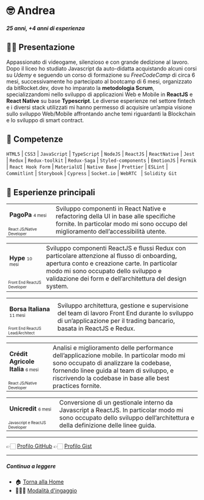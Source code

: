 # 🤓 Andrea

##### 25 anni, +4 anni di esperienza

## 👋🏻 Presentazione

Appassionato di videogame, silenzioso e con grande dedizione al lavoro. Dopo il liceo ho studiato Javascript da auto-didatta acquistando alcuni corsi su _Udemy_ e seguendo un corso di formazione su _FreeCodeCamp_ di circa 6 mesi, successivamente ho partecipato al bootcamp di 6 mesi, organizzato da bitRocket.dev, dove ho imparato la **metodologia Scrum**, specializzandomi nello sviluppo di applicazioni Web e Mobile in **ReactJS** e **React Native** su base **Typescript**. Le diverse esperienze nel settore fintech e i diversi stack utilizzati mi hanno permesso di acquisire un’ampia visione sullo sviluppo Web/Mobile affrontando anche temi riguardanti la Blockchain e lo sviluppo di smart contract.

## 🚀 Competenze

`HTML5` | `CSS3` | `JavaScript` | `TypeScript` | `NodeJS` | `ReactJS` | `ReactNative` | `Jest` | `Redux` | `Redux-toolkit` | `Redux-Saga` | `Styled-components` | `EmotionJS` | `Formik` | `React Hook Form` | `MaterialUI` | `Native Base` | `Prettier` | `ESLint` | ` Commitlint` | `Storybook` | `Cypress` | `Socket.io` | `WebRTC ` | `Solidity Git`

## 👾 Esperienze principali

<table>
  <tr> <td style="
   column-width:280px"><p><span style="font-weight:bold">PagoPa</span> <span style="font-size:11px">4 mesi</p></td><td rowspan="2">Sviluppo componenti in React Native e refactoring della UI in base alle specifiche fornite. In particolar modo mi sono occupo del miglioramento dell’accessibilità utente.</td></tr>
  <tr><td style="font-size:10px">React JS/Native Developer</td></tr>
</table>

<table>
  <tr><td style="
   column-width:280px"><p><span style="font-weight:bold">Hype</span> <span style="font-size:11px">10 mesi</span></p></td><td rowspan="2"> Sviluppo componenti ReactJS e flussi Redux con particolare attenzione al flusso di onboarding, apertura conto e creazione carte. In particolar modo mi sono occupato dello sviluppo e validazione dei form e dell’architettura del design system.</td></tr>
  <tr><td style="font-size:10px">Front End ReactJS Developer </td></tr>
</table>

<table>
  <tr><td style="
   column-width:280px"><p><span style="font-weight:bold">Borsa Italiana</span> <span style="font-size:11px">11 mesi</span></p></td><td rowspan="2"> Sviluppo architettura, gestione e supervisione del team di lavoro Front End durante lo sviluppo di un’applicazione per il trading bancario, basata in ReactJS e Redux.</td></tr>
  <tr><td style="font-size:10px">Front End ReactJS Lead/Architect</td></tr>
</table>

<table>
  <tr><td style="
   column-width:280px"><p><span style="font-weight:bold">Crédit Agricole Italia</span> <span style="font-size:11px">6 mesi</span></p></td><td rowspan="2"> Analisi e miglioramento delle performance dell’applicazione mobile. In particolar modo mi sono occupato di analizzare la codebase, fornendo linee guida al team di sviluppo, e riscrivendo la codebase in base alle best practices fornite.</td></tr>
  <tr><td style="font-size:10px">React JS/Native Developer</td></tr>
</table>

<table>
  <tr><td style="
   column-width:280px"><p><span style="font-weight:bold">Unicredit</span> <span style="font-size:11px">6 mesi</span></p></td><td rowspan="2"> Conversione di un gestionale interno da Javascript a ReactJS. In particolar modo mi sono occupato dello sviluppo dell’architettura e della definizione delle linee guida.</td></tr>
  <tr><td style="font-size:10px">Javascript e ReactJS Developer</td></tr>
</table>

---

👉🏻 [Profilo GitHub](https://github.com/andreafavaro-bitrocketdev)
👉🏻 [Profilo Gist](https://gist.github.com/andreafavaro-bitrocketdev)

---

##### Continua a leggere

- 🏠 [Torna alla Home](https://github.com/bitRocket-dev)
- 👨🏻‍💻 [Modalità d'ingaggio](https://github.com/bitRocket-dev/.github/blob/main/pages/ABOUT.md)
